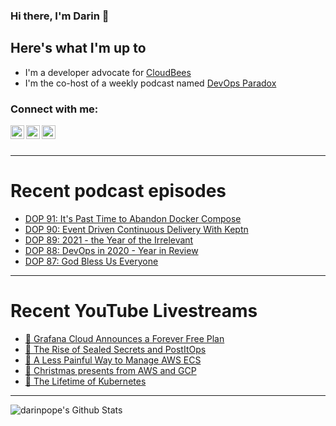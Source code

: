 ### Hi there, I'm Darin 👋

## Here's what I'm up to
- I'm a developer advocate for [CloudBees][cloudbees-website]
- I'm the co-host of a weekly podcast named [DevOps Paradox][dop-website]

### Connect with me:

[<img align="left" alt="darinpope | Twitter" width="22px" src="https://cdn.jsdelivr.net/npm/simple-icons@v3/icons/twitter.svg" />][twitter]
[<img align="left" alt="darinpope | LinkedIn" width="22px" src="https://cdn.jsdelivr.net/npm/simple-icons@v3/icons/linkedin.svg" />][linkedin]
[<img align="left" alt="darinpope | Instagram" width="22px" src="https://cdn.jsdelivr.net/npm/simple-icons@v3/icons/instagram.svg" />][instagram]

<br />
<br />

---

# Recent podcast episodes
<!-- BLOG-POST-LIST:START -->
- [DOP 91: It's Past Time to Abandon Docker Compose](https://www.devopsparadox.com/episodes/its-past-time-to-abandon-docker-compose-91/)
- [DOP 90: Event Driven Continuous Delivery With Keptn](https://www.devopsparadox.com/episodes/event-driven-continuous-delivery-with-keptn-90/)
- [DOP 89: 2021 - the Year of the Irrelevant](https://www.devopsparadox.com/episodes/2021-the-year-of-the-irrelevant-89/)
- [DOP 88: DevOps in 2020 - Year in Review](https://www.devopsparadox.com/episodes/devops-in-2020-year-in-review-88/)
- [DOP 87: God Bless Us Everyone](https://www.devopsparadox.com/episodes/god-bless-us-everyone-87/)
<!-- BLOG-POST-LIST:END -->

---

# Recent YouTube Livestreams
<!-- YOUTUBE:START -->
- [🔴 Grafana Cloud Announces a Forever Free Plan](https://www.youtube.com/watch?v=d6AnIwaR_GE)
- [🔴 The Rise of Sealed Secrets and PostItOps](https://www.youtube.com/watch?v=XFJZxHeO93I)
- [🔴 A Less Painful Way to Manage AWS ECS](https://www.youtube.com/watch?v=HBDk7aUkHos)
- [🔴 Christmas presents from AWS and GCP](https://www.youtube.com/watch?v=rXVoMKVMdOQ)
- [🔴 The Lifetime of Kubernetes](https://www.youtube.com/watch?v=4nSumcq9RYY)
<!-- YOUTUBE:END -->

---

<img align="left" alt="darinpope's Github Stats" src="https://github-readme-stats.codestackr.vercel.app/api?username=darinpope&show_icons=true&hide_border=true" />


[website]: https://www.darinpope.com/
[twitter]: https://twitter.com/darinpope
[youtube]: https://youtube.com/darinpope
[instagram]: https://instagram.com/darinpope
[linkedin]: https://linkedin.com/in/darinpope
[cloudbees-website]: https://www.cloudbees.com/
[dop-website]: https://www.devopsparadox.com/

<!--
**darinpope/darinpope** is a ✨ _special_ ✨ repository because its `README.md` (this file) appears on your GitHub profile.

Here are some ideas to get you started:

- 🔭 I’m currently working on ...
- 🌱 I’m currently learning ...
- 👯 I’m looking to collaborate on ...
- 🤔 I’m looking for help with ...
- 💬 Ask me about ...
- 📫 How to reach me: ...
- 😄 Pronouns: ...
- ⚡ Fun fact: ...
-->
